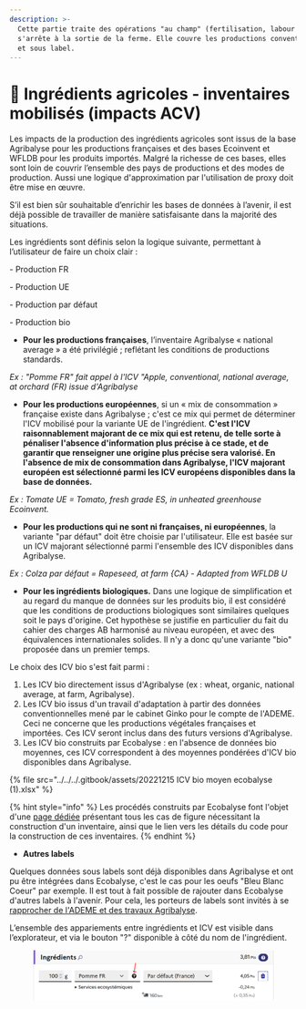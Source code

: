 ```yaml
---
description: >-
  Cette partie traite des opérations "au champ" (fertilisation, labour etc.) et
  s'arrête à la sortie de la ferme. Elle couvre les productions conventionnelles
  et sous label.
---
```


# 🍒 Ingrédients agricoles - inventaires mobilisés (impacts ACV)

Les impacts de la production des ingrédients agricoles sont issus de la base Agribalyse pour les productions françaises et des bases Ecoinvent et WFLDB pour les produits importés. Malgré la richesse de ces bases, elles sont loin de couvrir l’ensemble des pays de productions et des modes de production. Aussi une logique d'approximation par l'utilisation de proxy doit être mise en œuvre.

S’il est bien sûr souhaitable d’enrichir les bases de données à l’avenir, il est déjà possible de travailler de manière satisfaisante dans la majorité des situations.&#x20;

Les ingrédients sont définis selon la logique suivante, permettant à l’utilisateur de faire un choix clair :

\-          Production FR

\-          Production UE

\-          Production par défaut

\-          Production bio&#x20;



* &#x20;**Pour les productions françaises**, l’inventaire Agribalyse « national average » a été privilégié ; reflétant les conditions de productions standards.

_Ex : "Pomme FR" fait appel à l'ICV "Apple, conventional, national average, at orchard (FR) issue d'Agribalyse_&#x20;



* **Pour les productions européennes**, si un « mix de consommation » française existe dans Agribalyse ; c'est ce mix qui permet de déterminer l'ICV mobilisé pour la variante UE de l'ingrédient. **C'est l'ICV raisonnablement majorant de ce mix qui est retenu, de telle sorte à pénaliser l'absence d'information plus précise à ce stade, et de garantir que renseigner une origine plus précise sera valorisé. En l'absence de mix de consommation dans Agribalyse, l'ICV majorant européen est sélectionné parmi les ICV européens disponibles dans la base de données.**&#x20;

_Ex : Tomate UE = Tomato, fresh grade ES, in unheated greenhouse Ecoinvent._ &#x20;



* **Pour les productions qui ne sont ni françaises, ni européennes**, la variante "par défaut" doit être choisie par l'utilisateur. Elle est basée sur un ICV majorant sélectionné parmi l'ensemble des ICV disponibles dans Agribalyse.

_Ex : Colza par défaut = Rapeseed, at farm {CA} - Adapted from WFLDB U_



* **Pour les ingrédients biologiques.** Dans une logique de simplification et au regard du manque de données sur les produits bio, il est considéré que les conditions de productions biologiques sont similaires quelques soit le pays d'origine. Cet hypothèse se justifie en particulier du fait du cahier des charges AB harmonisé au niveau européen, et avec des équivalences internationales solides. Il n'y a donc qu'une variante "bio" proposée dans un premier temps.

Le choix des ICV bio s'est fait parmi :

1. Les ICV bio directement issus d'Agribalyse (ex : wheat, organic, national average, at farm, Agribalyse).
2. Les ICV bio issus d'un travail d'adaptation à partir des données conventionnelles mené par le cabinet Ginko pour le compte de l'ADEME. Ceci ne concerne que les productions végétales françaises et importées. Ces ICV seront inclus dans des futurs versions d'Agribalyse.&#x20;
3. Les ICV bio construits par Ecobalyse : en l'absence de données bio moyennes, ces ICV correspondent à des moyennes pondérées d'ICV bio disponibles dans Agribalyse. &#x20;

{% file src="../../../.gitbook/assets/20221215 ICV bio moyen ecobalyse (1).xlsx" %}

{% hint style="info" %}
Les procédés construits par Ecobalyse font l'objet d'une [page dédiée](../../../def-cout-environnemental/source-des-procedes.md) présentant tous les cas de figure nécessitant la construction d'un inventaire, ainsi que le lien vers les détails du code pour la construction de ces inventaires.
{% endhint %}

* **Autres labels**

Quelques données sous labels sont déjà disponibles dans Agribalyse et ont pu être intégrées dans Ecobalyse, c'est le cas pour les oeufs "Bleu Blanc Coeur" par exemple. Il est tout à fait possible de rajouter dans Ecobalyse d'autres labels à l'avenir. Pour cela, les porteurs de labels sont invités à se [rapprocher de l'ADEME et des travaux Agribalyse](../../../impacts-consideres.md).&#x20;



L’ensemble des appariements entre ingrédients et ICV est visible dans l’explorateur, et via le bouton "?" disponible à côté du nom de l'ingrédient.

<figure><img src="../../../.gitbook/assets/image (352).png" alt=""><figcaption></figcaption></figure>



